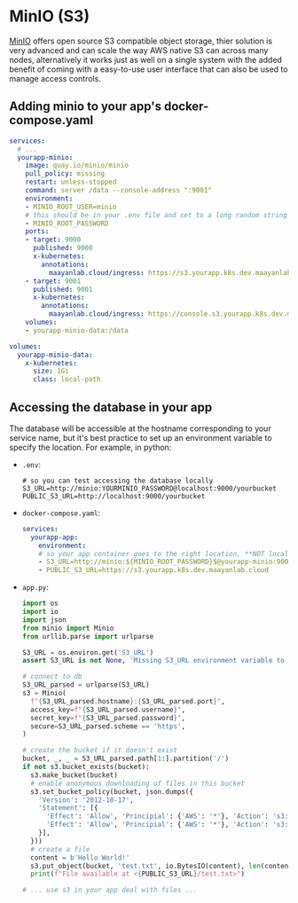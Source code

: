 # MinIO (S3)

[MinIO](https://min.io/) offers open source S3 compatible object storage, thier solution is very advanced and can scale the way AWS native S3 can across many nodes, alternatively it works just as well on a single system with the added benefit of coming with a easy-to-use user interface that can also be used to manage access controls.


## Adding minio to your app's docker-compose.yaml

```yaml
services:
  # ...
  yourapp-minio:
    image: quay.io/minio/minio
    pull_policy: missing
    restart: unless-stopped
    command: server /data --console-address ":9001"
    environment:
    - MINIO_ROOT_USER=minio
    # this should be in your .env file and set to a long random string
    - MINIO_ROOT_PASSWORD
    ports:
    - target: 9000
      published: 9000
      x-kubernetes:
        annotations:
          maayanlab.cloud/ingress: https://s3.yourapp.k8s.dev.maayanlab.cloud
    - target: 9001
      published: 9001
      x-kubernetes:
        annotations:
          maayanlab.cloud/ingress: https://console.s3.yourapp.k8s.dev.maayanlab.cloud
    volumes:
    - yourapp-minio-data:/data

volumes:
  yourapp-minio-data:
    x-kubernetes:
      size: 1Gi
      class: local-path
```


## Accessing the database in your app

The database will be accessible at the hostname corresponding to your service name, but it's best practice to set up an environment variable to specify the location. For example, in python:

- `.env`:
  ```
  # so you can test accessing the database locally
  S3_URL=http://minio:YOURMINIO_PASSWORD@localhost:9000/yourbucket
  PUBLIC_S3_URL=http://localhost:9000/yourbucket
  ```
- `docker-compose.yaml`:
  ```yaml
  services:
    yourapp-app:
      environment:
      # so your app container goes to the right location, **NOT localhost**
      - S3_URL=http://minio:${MINIO_ROOT_PASSWORD}$@yourapp-minio:9000/yourbucket
      - PUBLIC_S3_URL=https://s3.yourapp.k8s.dev.maayanlab.cloud
  ```
- `app.py`:
  ```python
  import os
  import io
  import json
  from minio import Minio
  from urllib.parse import urlparse

  S3_URL = os.environ.get('S3_URL')
  assert S3_URL is not None, 'Missing S3_URL environment variable to connect to the s3 server'

  # connect to db
  S3_URL_parsed = urlparse(S3_URL)
  s3 = Minio(
    f"{S3_URL_parsed.hostname}:{S3_URL_parsed.port}",
    access_key=f"{S3_URL_parsed.username}",
    secret_key=f"{S3_URL_parsed.password}",
    secure=S3_URL_parsed.scheme == 'https',
  )

  # create the bucket if it doesn't exist
  bucket, _, _ = S3_URL_parsed.path[1:].partition('/')
  if not s3.bucket_exists(bucket):
    s3.make_bucket(bucket)
    # enable anonymous downloading of files in this bucket
    s3.set_bucket_policy(bucket, json.dumps({
      'Version': '2012-10-17',
      'Statement': [{
        'Effect': 'Allow', 'Principial': {'AWS': '*'}, 'Action': 's3:GetBucketLocation', 'Resource': f"arn:aws:s3:::{bucket}"
        'Effect': 'Allow', 'Principial': {'AWS': '*'}, 'Action': 's3:GetObject', 'Resource': f"arn:aws:s3:::{bucket}/*"
      }],
    }))
    # create a file
    content = b'Hello World!'
    s3.put_object(bucket, 'test.txt', io.BytesIO(content), len(content), content_type='plain/text')
    print(f"File available at <{PUBLIC_S3_URL}/test.txt>")

  # ... use s3 in your app deal with files ...
  ```
